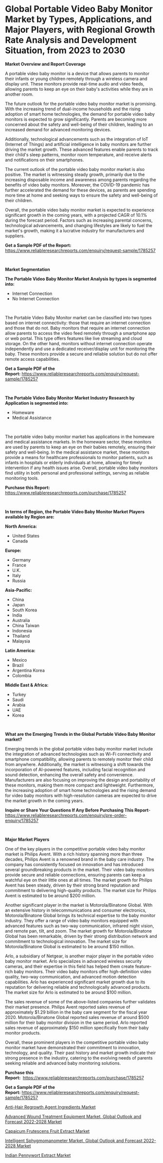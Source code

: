 <p><h1>Global Portable Video Baby Monitor Market by Types, Applications, and Major Players, with Regional Growth Rate Analysis and Development Situation, from 2023 to 2030</h1></p><p><strong>Market Overview and Report Coverage</strong></p>
<p><p>A portable video baby monitor is a device that allows parents to monitor their infants or young children remotely through a wireless camera and display unit. These monitors provide real-time audio and video feeds, allowing parents to keep an eye on their baby's activities while they are in another room.</p><p>The future outlook for the portable video baby monitor market is promising. With the increasing trend of dual-income households and the rising adoption of smart home technologies, the demand for portable video baby monitors is expected to grow significantly. Parents are becoming more concerned about the safety and well-being of their children, leading to an increased demand for advanced monitoring devices.</p><p>Additionally, technological advancements such as the integration of IoT (Internet of Things) and artificial intelligence in baby monitors are further driving the market growth. These advanced features enable parents to track their child's sleep patterns, monitor room temperature, and receive alerts and notifications on their smartphones.</p><p>The current outlook of the portable video baby monitor market is also positive. The market is witnessing steady growth, primarily due to the increasing disposable income and awareness among parents regarding the benefits of video baby monitors. Moreover, the COVID-19 pandemic has further accelerated the demand for these devices, as parents are spending more time at home and seeking ways to ensure the safety and well-being of their children.</p><p>Overall, the portable video baby monitor market is expected to experience significant growth in the coming years, with a projected CAGR of 10.1% during the forecast period. Factors such as increasing parental concerns, technological advancements, and changing lifestyles are likely to fuel the market's growth, making it a lucrative industry for manufacturers and suppliers.</p></p>
<p><strong>Get a Sample PDF of the Report:</strong> <a href="https://www.reliableresearchreports.com/enquiry/request-sample/1785257">https://www.reliableresearchreports.com/enquiry/request-sample/1785257</a></p>
<p>&nbsp;</p>
<p><strong>Market Segmentation</strong></p>
<p><strong>The Portable Video Baby Monitor Market Analysis by types is segmented into:</strong></p>
<p><ul><li>Internet Connection</li><li>No Internet Connection</li></ul></p>
<p>&nbsp;</p>
<p><p>The Portable Video Baby Monitor market can be classified into two types based on internet connectivity: those that require an internet connection and those that do not. Baby monitors that require an internet connection allow parents to access the video feed remotely through a smartphone app or web portal. This type offers features like live streaming and cloud storage. On the other hand, monitors without internet connection operate independently and use a dedicated receiver/display unit for monitoring the baby. These monitors provide a secure and reliable solution but do not offer remote access capabilities.</p></p>
<p><strong>Get a Sample PDF of the Report:</strong>&nbsp;<a href="https://www.reliableresearchreports.com/enquiry/request-sample/1785257">https://www.reliableresearchreports.com/enquiry/request-sample/1785257</a></p>
<p>&nbsp;</p>
<p><strong>The Portable Video Baby Monitor Market Industry Research by Application is segmented into:</strong></p>
<p><ul><li>Homeware</li><li>Medical Assistance</li></ul></p>
<p>&nbsp;</p>
<p><p>The portable video baby monitor market has applications in the homeware and medical assistance markets. In the homeware sector, these monitors are used by parents to keep an eye on their babies remotely, ensuring their safety and well-being. In the medical assistance market, these monitors provide a means for healthcare professionals to monitor patients, such as infants in hospitals or elderly individuals at home, allowing for timely intervention if any health issues arise. Overall, portable video baby monitors find utility in both personal and professional settings, serving as reliable monitoring tools.</p></p>
<p><strong>Purchase this Report:</strong>&nbsp; <a href="https://www.reliableresearchreports.com/purchase/1785257">https://www.reliableresearchreports.com/purchase/1785257</a></p>
<p>&nbsp;</p>
<p><strong>In terms of Region, the Portable Video Baby Monitor Market Players available by Region are:</strong></p>
<p>
    <p> <strong> North America: </strong>
        <ul>
            <li>United States</li>
            <li>Canada</li>
        </ul>
        </p> 
    <p> <strong> Europe: </strong>
        <ul>
            <li>Germany</li>
            <li>France</li>
            <li>U.K.</li>
            <li>Italy</li>
            <li>Russia</li>
        </ul>
        </p> 
    <p> <strong> Asia-Pacific: </strong>
        <ul>
            <li>China</li>
            <li>Japan</li>
            <li>South Korea</li>
            <li>India</li>
            <li>Australia</li>
            <li>China Taiwan</li>
            <li>Indonesia</li>
            <li>Thailand</li>
            <li>Malaysia</li>
        </ul>
        </p> 
    <p> <strong> Latin America: </strong>
        <ul>
            <li>Mexico</li>
            <li>Brazil</li>
            <li>Argentina Korea</li>
            <li>Colombia</li>
        </ul>
        </p> 
    <p> <strong> Middle East & Africa: </strong>
        <ul>
            <li>Turkey</li>
            <li>Saudi</li>
            <li>Arabia</li>
            <li>UAE</li>
            <li>Korea</li>
        </ul>
    </p>
    </p>
<p>&nbsp;</p>
<p><strong>What are the Emerging Trends in the Global Portable Video Baby Monitor market?</strong></p>
<p><p>Emerging trends in the global portable video baby monitor market include the integration of advanced technologies such as Wi-Fi connectivity and smartphone compatibility, allowing parents to remotely monitor their child from anywhere. Additionally, the market is witnessing a shift towards the incorporation of AI-powered features, including facial recognition and sound detection, enhancing the overall safety and convenience. Manufacturers are also focusing on improving the design and portability of these monitors, making them more compact and lightweight. Furthermore, the increasing adoption of smart home technologies and the rising demand for video baby monitors with high-resolution cameras are expected to drive the market growth in the coming years.</p></p>
<p><strong>Inquire or Share Your Questions If Any Before Purchasing This Report</strong>- <a href="https://www.reliableresearchreports.com/enquiry/pre-order-enquiry/1785257">https://www.reliableresearchreports.com/enquiry/pre-order-enquiry/1785257</a></p>
<p>&nbsp;</p>
<p><strong>Major Market Players</strong></p>
<p><p>One of the key players in the competitive portable video baby monitor market is Philips Avent. With a rich history spanning more than three decades, Philips Avent is a renowned brand in the baby care industry. The company has consistently focused on innovation and has introduced several groundbreaking products in the market. Their video baby monitors provide secure and reliable connections, ensuring parents can keep a watchful eye on their little ones at all times. The market growth for Philips Avent has been steady, driven by their strong brand reputation and commitment to delivering high-quality products. The market size for Philips Avent is estimated to be around $200 million.</p><p>Another significant player in the market is Motorola/Binatone Global. With an extensive history in telecommunications and consumer electronics, Motorola/Binatone Global brings its technical expertise to the baby monitor industry. They offer a range of video baby monitors equipped with advanced features such as two-way communication, infrared night vision, and remote pan, tilt, and zoom. The market growth for Motorola/Binatone Global has been remarkable, driven by their strong distribution network and commitment to technological innovation. The market size for Motorola/Binatone Global is estimated to be around $150 million.</p><p>Arlo, a subsidiary of Netgear, is another major player in the portable video baby monitor market. Arlo specializes in advanced wireless security cameras, and their expertise in this field has helped them create feature-rich baby monitors. Their video baby monitors offer high-definition video quality, two-way communication, and advanced motion detection capabilities. Arlo has experienced significant market growth due to its reputation for delivering reliable and technologically advanced products. The market size for Arlo is estimated to be around $100 million.</p><p>The sales revenue of some of the above-listed companies further validates their market presence. Philips Avent reported sales revenue of approximately $1.29 billion in the baby care segment for the fiscal year 2020. Motorola/Binatone Global reported sales revenue of around $500 million for their baby monitor division in the same period. Arlo reported sales revenue of approximately $150 million specifically from their baby monitor products.</p><p>Overall, these prominent players in the competitive portable video baby monitor market have demonstrated their commitment to innovation, technology, and quality. Their past history and market growth indicate their strong presence in the industry, catering to the evolving needs of parents seeking reliable and advanced baby monitoring solutions.</p></p>
<p><strong>Purchase this Report:</strong>&nbsp;&nbsp;<a href="https://www.reliableresearchreports.com/purchase/1785257">https://www.reliableresearchreports.com/purchase/1785257</a></p>
<p></p>
<p><strong>Get a Sample PDF of the Report:</strong>&nbsp;<a href="https://www.reliableresearchreports.com/enquiry/request-sample/1785257">https://www.reliableresearchreports.com/enquiry/request-sample/1785257</a></p>
<p><p><a href="https://www.linkedin.com/pulse/anti-hair-regrowth-agent-ingredients-market/">Anti-Hair Regrowth Agent Ingredients Market</a></p><p><a href="https://medium.com/@isomjohnson/advanced-wound-treatment-equipment-market-global-outlook-and-forecast-2022-2028-market-outlook-91755979a5df">Advanced Wound Treatment Equipment Market, Global Outlook and Forecast 2022-2028 Market</a></p><p><a href="https://www.linkedin.com/pulse/capaicum-frutescens-fruit-extract-market-size-2023-2030/">Capaicum Frutescens Fruit Extract Market</a></p><p><a href="https://medium.com/@skylargrant2023/intelligent-sphygmomanometer-market-global-outlook-and-forecast-2022-2028-market-trends-and-market-4ba8d368e4c6">Intelligent Sphygmomanometer Market, Global Outlook and Forecast 2022-2028 Market</a></p><p><a href="https://www.linkedin.com/pulse/indian-pennywort-extract-market-size-share-amp/">Indian Pennywort Extract Market</a></p></p>